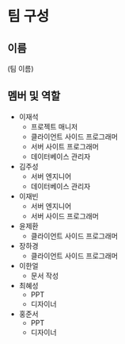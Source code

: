 # 팀 구성

## 이름

(팀 이름)

## 멤버 및 역할

* 이재석
    * 프로젝트 매니저
    * 클라이언트 사이드 프로그래머
    * 서버 사이트 프로그래머
    * 데이터베이스 관리자
* 김주성
    * 서버 엔지니어
    * 데이터베이스 관리자
* 이재빈
    * 서버 엔지니어
    * 서버 사이드 프로그래머
* 윤제환
    * 클라이언트 사이드 프로그래머
* 장하경
    * 클라이언트 사이드 프로그래머
* 이한얼
    * 문서 작성
* 최혜성
    * PPT
    * 디자이너
* 홍준서
    * PPT
    * 디자이너